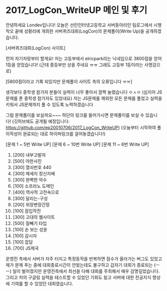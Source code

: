 ﻿# 2017_LogCon_WriteUP 메인 및 후기
안녕하세요 Londev입니다!
오늘은 선린인터넷고등학교 서버동아리인 팀로그에서 시행착오 끝에 성황리에 개최한 서버퀴즈대회(LogCon)의 문제풀이(Write Up)을 공개하겠습니다.


[서버퀴즈대회(LogCon) 사이트]

먼저 자기자랑부터 할게요!
저는 고등부에서 elricpark라는 닉네임으로 3800점을 얻어 1등을 얻었습니다! (근데 중등부만 상을 주네요 ㅠㅠ 그래도 고등부 1등이라는 사명감으로)


[5800점이라고 기록 되있지만 문제풀이 사이트 측의 오류입니다 ㅠㅠ]

생각보다 중학생 참가자 분들이 실력이 너무 좋아서 깜짝 놀랬습니다 ㅇㅅㅇ (심지어 JS문제를 푼 중학생 참가자도 있었네요)
저는 JS문제를 제외한 모든 문제를 풀었고 실력을 키워서 JS문제까지 풀 수 있도록 노력하겠습니다

그럼 문제풀이를 보실까요~~~
하단의 링크를 들어가시면 문제풀이를 보실 수 있습니다!
(깃허브에도 공개될 예정입니다: https://github.com/ep20010706/2017_LogCon_WriteUP)
(오늘부터 시작하여 풀이작성이 완료되는 대로 하이퍼링크를 걸어놓겠습니다!)

[문제 1 ~ 5번 Write UP]
[문제 6 ~ 10번 Write UP]
[문제 11 ~ 6번 Write UP]

1. [200] 내부고발자
2. [500] 야한사진
3. [300] 열쇠번호 440
4. [300] 메세지 정신지배
5. [300] 완벽한 악수
6. [100] 소프라노 도메인
7. [400] 역사적 고전속으로
8. [300] 달리는-구성
9. [200] 위장변장간장
10. [100] 잠입작전
11. [300] 고대의 웹사이트
12. [500] 질빼기 타입
13. [100] 손 보는 성윤
14. [100] 감시자
15. [100] 잡담
16. [700] JS제국

운영진 측에서 서버가 자주 터지고 특정동작을 반복하면 점수가 올라가는 버그도 있었고 제가 문제 푸는 중에 대회종료시간이 안됬는데도 불구하고 갑자기 대회가 종료되는 (ㅡㅡ) 일이 벌어졌지만 운영진측에서 최선을 다해 대회를 주최해서 매우 감명깊었습니다.
그리고 저의 구글링 실력을 테스트할 수 있었던 기회도 됬고 서버에 대한 전공지식 향상에 기여를 할 수 있었던 대회였습니다.

